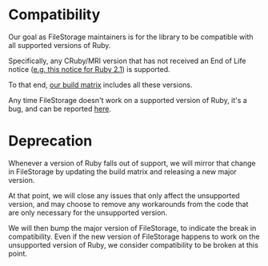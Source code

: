 # Compatibility

Our goal as FileStorage maintainers is for the library to be compatible with all supported
versions of Ruby.

Specifically, any CRuby/MRI version that has not received an End of Life notice
([e.g. this notice for Ruby 2.1](https://www.ruby-lang.org/en/news/2017/04/01/support-of-ruby-2-1-has-ended/))
is supported.

To that end, [our build matrix](../.circleci/config.yml) includes all these versions.

Any time FileStorage doesn't work on a supported version of Ruby, it's a bug, and can be
reported [here](https://github.com/gocardless/file-storage/issues).

# Deprecation

Whenever a version of Ruby falls out of support, we will mirror that change in FileStorage
by updating the build matrix and releasing a new major version.

At that point, we will close any issues that only affect the unsupported version, and may
choose to remove any workarounds from the code that are only necessary for the unsupported
version.

We will then bump the major version of FileStorage, to indicate the break in compatibility.
Even if the new version of FileStorage happens to work on the unsupported version of Ruby, we
consider compatibility to be broken at this point.

